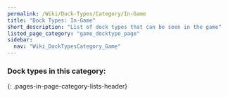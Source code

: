 ```yaml
---
permalink: /Wiki/Dock-Types/Category/In-Game
title: "Dock Types: In-Game"
short_description: "List of dock types that can be seen in the game"
listed_page_category: "game_docktype_page"
sidebar:
  nav: "Wiki_DockTypesCategory_Game"
---
```


### Dock types in this category:
{: .pages-in-page-category-lists-header}